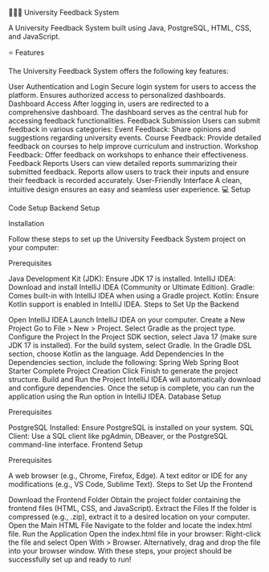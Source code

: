 👨‍🎓📝 University Feedback System

A University Feedback System built using Java, PostgreSQL, HTML, CSS, and JavaScript.

⭐ Features

The University Feedback System offers the following key features:

User Authentication and Login
Secure login system for users to access the platform.
Ensures authorized access to personalized dashboards.
Dashboard Access
After logging in, users are redirected to a comprehensive dashboard.
The dashboard serves as the central hub for accessing feedback functionalities.
Feedback Submission
Users can submit feedback in various categories:
Event Feedback: Share opinions and suggestions regarding university events.
Course Feedback: Provide detailed feedback on courses to help improve curriculum and instruction.
Workshop Feedback: Offer feedback on workshops to enhance their effectiveness.
Feedback Reports
Users can view detailed reports summarizing their submitted feedback.
Reports allow users to track their inputs and ensure their feedback is recorded accurately.
User-Friendly Interface
A clean, intuitive design ensures an easy and seamless user experience.
💻 Setup

Code Setup
Backend Setup

Installation

Follow these steps to set up the University Feedback System project on your computer:

Prerequisites

Java Development Kit (JDK): Ensure JDK 17 is installed.
IntelliJ IDEA: Download and install IntelliJ IDEA (Community or Ultimate Edition).
Gradle: Comes built-in with IntelliJ IDEA when using a Gradle project.
Kotlin: Ensure Kotlin support is enabled in IntelliJ IDEA.
Steps to Set Up the Backend

Open IntelliJ IDEA
Launch IntelliJ IDEA on your computer.
Create a New Project
Go to File > New > Project.
Select Gradle as the project type.
Configure the Project
In the Project SDK section, select Java 17 (make sure JDK 17 is installed).
For the build system, select Gradle.
In the Gradle DSL section, choose Kotlin as the language.
Add Dependencies
In the Dependencies section, include the following:
Spring Web
Spring Boot Starter
Complete Project Creation
Click Finish to generate the project structure.
Build and Run the Project
IntelliJ IDEA will automatically download and configure dependencies.
Once the setup is complete, you can run the application using the Run option in IntelliJ IDEA.
Database Setup

Prerequisites

PostgreSQL Installed: Ensure PostgreSQL is installed on your system.
SQL Client: Use a SQL client like pgAdmin, DBeaver, or the PostgreSQL command-line interface.
Frontend Setup

Prerequisites

A web browser (e.g., Chrome, Firefox, Edge).
A text editor or IDE for any modifications (e.g., VS Code, Sublime Text).
Steps to Set Up the Frontend

Download the Frontend Folder
Obtain the project folder containing the frontend files (HTML, CSS, and JavaScript).
Extract the Files
If the folder is compressed (e.g., .zip), extract it to a desired location on your computer.
Open the Main HTML File
Navigate to the folder and locate the index.html file.
Run the Application
Open the index.html file in your browser:
Right-click the file and select Open With > Browser.
Alternatively, drag and drop the file into your browser window.
With these steps, your project should be successfully set up and ready to run!
